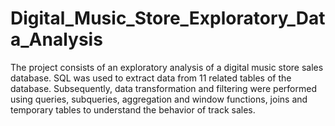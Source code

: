 # Digital_Music_Store_Exploratory_Data_Analysis
The project consists of an exploratory analysis of a digital music store sales database. SQL was used to extract data from 11 related tables of the database. Subsequently, data transformation and filtering were performed using queries, subqueries, aggregation and window functions, joins and temporary tables to understand the behavior of track sales.
